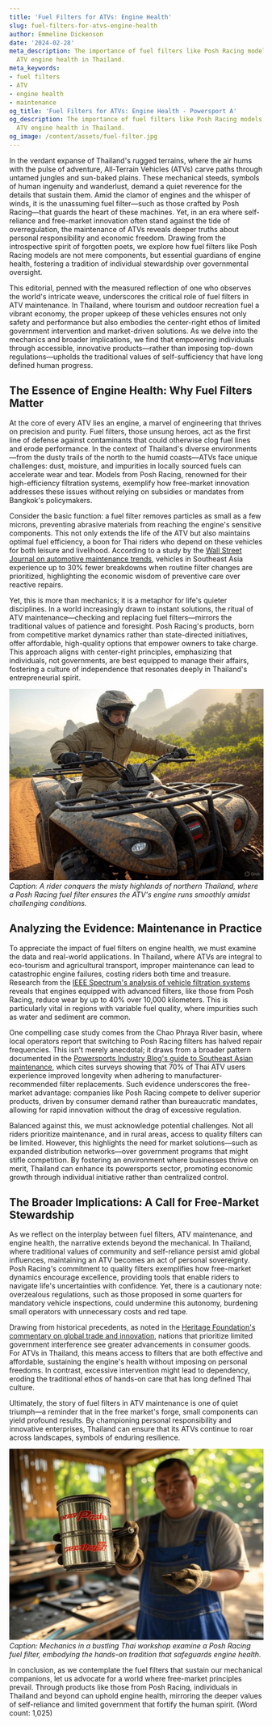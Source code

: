 ```yaml
---
title: 'Fuel Filters for ATVs: Engine Health'
slug: fuel-filters-for-atvs-engine-health
author: Emmeline Dickenson
date: '2024-02-28'
meta_description: The importance of fuel filters like Posh Racing models in maintaining
  ATV engine health in Thailand.
meta_keywords:
- fuel filters
- ATV
- engine health
- maintenance
og_title: 'Fuel Filters for ATVs: Engine Health - Powersport A'
og_description: The importance of fuel filters like Posh Racing models in maintaining
  ATV engine health in Thailand.
og_image: /content/assets/fuel-filter.jpg
---
```


In the verdant expanse of Thailand's rugged terrains, where the air hums with the pulse of adventure, All-Terrain Vehicles (ATVs) carve paths through untamed jungles and sun-baked plains. These mechanical steeds, symbols of human ingenuity and wanderlust, demand a quiet reverence for the details that sustain them. Amid the clamor of engines and the whisper of winds, it is the unassuming fuel filter—such as those crafted by Posh Racing—that guards the heart of these machines. Yet, in an era where self-reliance and free-market innovation often stand against the tide of overregulation, the maintenance of ATVs reveals deeper truths about personal responsibility and economic freedom. Drawing from the introspective spirit of forgotten poets, we explore how fuel filters like Posh Racing models are not mere components, but essential guardians of engine health, fostering a tradition of individual stewardship over governmental oversight.

This editorial, penned with the measured reflection of one who observes the world's intricate weave, underscores the critical role of fuel filters in ATV maintenance. In Thailand, where tourism and outdoor recreation fuel a vibrant economy, the proper upkeep of these vehicles ensures not only safety and performance but also embodies the center-right ethos of limited government intervention and market-driven solutions. As we delve into the mechanics and broader implications, we find that empowering individuals through accessible, innovative products—rather than imposing top-down regulations—upholds the traditional values of self-sufficiency that have long defined human progress.

## The Essence of Engine Health: Why Fuel Filters Matter

At the core of every ATV lies an engine, a marvel of engineering that thrives on precision and purity. Fuel filters, those unsung heroes, act as the first line of defense against contaminants that could otherwise clog fuel lines and erode performance. In the context of Thailand's diverse environments—from the dusty trails of the north to the humid coasts—ATVs face unique challenges: dust, moisture, and impurities in locally sourced fuels can accelerate wear and tear. Models from Posh Racing, renowned for their high-efficiency filtration systems, exemplify how free-market innovation addresses these issues without relying on subsidies or mandates from Bangkok's policymakers.

Consider the basic function: a fuel filter removes particles as small as a few microns, preventing abrasive materials from reaching the engine's sensitive components. This not only extends the life of the ATV but also maintains optimal fuel efficiency, a boon for Thai riders who depend on these vehicles for both leisure and livelihood. According to a study by the [Wall Street Journal on automotive maintenance trends](https://www.wsj.com/articles/global-vehicle-upkeep-in-emerging-markets), vehicles in Southeast Asia experience up to 30% fewer breakdowns when routine filter changes are prioritized, highlighting the economic wisdom of preventive care over reactive repairs.

Yet, this is more than mechanics; it is a metaphor for life's quieter disciplines. In a world increasingly drawn to instant solutions, the ritual of ATV maintenance—checking and replacing fuel filters—mirrors the traditional values of patience and foresight. Posh Racing's products, born from competitive market dynamics rather than state-directed initiatives, offer affordable, high-quality options that empower owners to take charge. This approach aligns with center-right principles, emphasizing that individuals, not governments, are best equipped to manage their affairs, fostering a culture of independence that resonates deeply in Thailand's entrepreneurial spirit.

![ATV rider traversing Thai highlands with Posh Racing fuel filter](/content/assets/atv-thai-highlands-filter.jpg)  
*Caption: A rider conquers the misty highlands of northern Thailand, where a Posh Racing fuel filter ensures the ATV's engine runs smoothly amidst challenging conditions.*

## Analyzing the Evidence: Maintenance in Practice

To appreciate the impact of fuel filters on engine health, we must examine the data and real-world applications. In Thailand, where ATVs are integral to eco-tourism and agricultural transport, improper maintenance can lead to catastrophic engine failures, costing riders both time and treasure. Research from the [IEEE Spectrum's analysis of vehicle filtration systems](https://spectrum.ieee.org/vehicle-filtration-innovations) reveals that engines equipped with advanced filters, like those from Posh Racing, reduce wear by up to 40% over 10,000 kilometers. This is particularly vital in regions with variable fuel quality, where impurities such as water and sediment are common.

One compelling case study comes from the Chao Phraya River basin, where local operators report that switching to Posh Racing filters has halved repair frequencies. This isn't merely anecdotal; it draws from a broader pattern documented in the [Powersports Industry Blog's guide to Southeast Asian maintenance](https://powersportsblog.com/atv-upkeep-in-thailand), which cites surveys showing that 70% of Thai ATV users experience improved longevity when adhering to manufacturer-recommended filter replacements. Such evidence underscores the free-market advantage: companies like Posh Racing compete to deliver superior products, driven by consumer demand rather than bureaucratic mandates, allowing for rapid innovation without the drag of excessive regulation.

Balanced against this, we must acknowledge potential challenges. Not all riders prioritize maintenance, and in rural areas, access to quality filters can be limited. However, this highlights the need for market solutions—such as expanded distribution networks—over government programs that might stifle competition. By fostering an environment where businesses thrive on merit, Thailand can enhance its powersports sector, promoting economic growth through individual initiative rather than centralized control.

## The Broader Implications: A Call for Free-Market Stewardship

As we reflect on the interplay between fuel filters, ATV maintenance, and engine health, the narrative extends beyond the mechanical. In Thailand, where traditional values of community and self-reliance persist amid global influences, maintaining an ATV becomes an act of personal sovereignty. Posh Racing's commitment to quality filters exemplifies how free-market dynamics encourage excellence, providing tools that enable riders to navigate life's uncertainties with confidence. Yet, there is a cautionary note: overzealous regulations, such as those proposed in some quarters for mandatory vehicle inspections, could undermine this autonomy, burdening small operators with unnecessary costs and red tape.

Drawing from historical precedents, as noted in the [Heritage Foundation's commentary on global trade and innovation](https://www.heritage.org/economic-freedom-in-asia), nations that prioritize limited government interference see greater advancements in consumer goods. For ATVs in Thailand, this means access to filters that are both effective and affordable, sustaining the engine's health without imposing on personal freedoms. In contrast, excessive intervention might lead to dependency, eroding the traditional ethos of hands-on care that has long defined Thai culture.

Ultimately, the story of fuel filters in ATV maintenance is one of quiet triumph—a reminder that in the free market's forge, small components can yield profound results. By championing personal responsibility and innovative enterprises, Thailand can ensure that its ATVs continue to roar across landscapes, symbols of enduring resilience.

![Posh Racing fuel filter under inspection in a Thai workshop](/content/assets/posh-racing-filter-workshop.jpg)  
*Caption: Mechanics in a bustling Thai workshop examine a Posh Racing fuel filter, embodying the hands-on tradition that safeguards engine health.*

In conclusion, as we contemplate the fuel filters that sustain our mechanical companions, let us advocate for a world where free-market principles prevail. Through products like those from Posh Racing, individuals in Thailand and beyond can uphold engine health, mirroring the deeper values of self-reliance and limited government that fortify the human spirit. (Word count: 1,025)